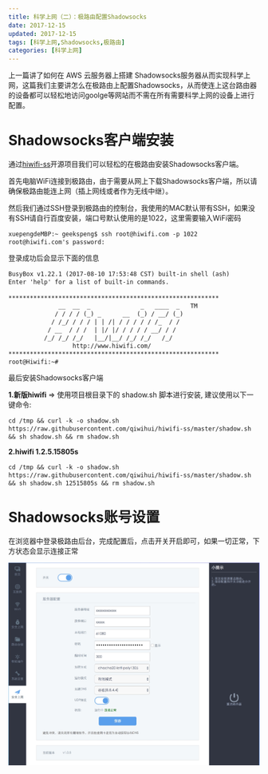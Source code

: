 ```yaml
---
title: 科学上网（二）：极路由配置Shadowsocks
date: 2017-12-15
updated: 2017-12-15
tags: [科学上网,Shadowsocks,极路由]
categories: [科学上网]
---
```


上一篇讲了如何在 AWS 云服务器上搭建 Shadowsocks服务器从而实现科学上网，这篇我们主要讲怎么在极路由上配置Shadowsocks，从而使连上这台路由器的设备都可以轻松地访问goolge等网站而不需在所有需要科学上网的设备上进行配置。
<!-- more -->

# Shadowsocks客户端安装
通过[hiwifi-ss](https://github.com/qiwihui/hiwifi-ss)开源项目我们可以轻松的在极路由安装Shadowsocks客户端。

首先电脑WiFi连接到极路由，由于需要从网上下载Shadowsocks客户端，所以请确保极路由能连上网（插上网线或者作为无线中继）。

然后我们通过SSH登录到极路由的控制台，我使用的MAC默认带有SSH，如果没有SSH请自行百度安装，端口号默认使用的是1022，这里需要输入WiFi密码

```
xuepengdeMBP:~ geekspeng$ ssh root@hiwifi.com -p 1022
root@hiwifi.com's password:
```

登录成功后会显示下面的信息

```
BusyBox v1.22.1 (2017-08-10 17:53:48 CST) built-in shell (ash)
Enter 'help' for a list of built-in commands.

***********************************************************
              __  __  _              _   ____  _   TM
             / / / / (_) _      __  (_) / __/ (_)
            / /_/ / / / | | /| / / / / / /_  / /
           / __  / / /  | |/ |/ / / / / __/ / /
          /_/ /_/ /_/   |__/|__/ /_/ /_/   /_/
                  http://www.hiwifi.com/
***********************************************************
root@Hiwifi:~#
```
最后安装Shadowsocks客户端

**1.新版hiwifi** => 使用项目根目录下的 shadow.sh 脚本进行安装, 建议使用以下一键命令:

```
cd /tmp && curl -k -o shadow.sh https://raw.githubusercontent.com/qiwihui/hiwifi-ss/master/shadow.sh && sh shadow.sh && rm shadow.sh
```

**2.hiwifi 1.2.5.15805s**

```
cd /tmp && curl -k -o shadow.sh https://raw.githubusercontent.com/qiwihui/hiwifi-ss/master/shadow.sh && sh shadow.sh 12515805s && rm shadow.sh
```

# Shadowsocks账号设置

在浏览器中登录极路由后台，完成配置后，点击开关开启即可，如果一切正常，下方状态会显示连接正常

![](/images/15132641329660.jpg)

